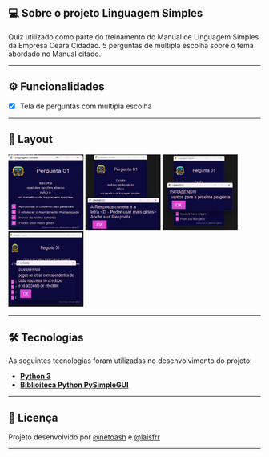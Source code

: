 ## 💻 Sobre o projeto Linguagem Simples

Quiz utilizado como parte do treinamento do Manual de Linguagem Simples da Empresa Ceara Cidadao. 
5 perguntas de multipla escolha sobre o tema abordado no Manual citado.

---

## ⚙️ Funcionalidades

- [x] Tela de perguntas com multipla escolha

---

## 🎨 Layout

<img src="assets\imagens\screen01.png" alt="Screen" style="height: 150px; width:150px;"/>
<img src="assets\imagens\screen02.png" alt="Screen" style="height: 150px; width:150px;"/>
<img src="assets\imagens\screen03.png" alt="Screen" style="height: 150px; width:150px;"/>
<img src="assets\imagens\screen04.png" alt="Screen" style="height: 150px; width:150px;"/>


---

## 🛠 Tecnologias

As seguintes tecnologias foram utilizadas no desenvolvimento do projeto:

- **[Python 3](https://docs.python.org/3/)**
- **[Biblioiteca Python PySimpleGUI](https://www.pysimplegui.org/en/latest/)**

---

## 📝 Licença

Projeto desenvolvido por [@netoash](https://github.com/netoash) e [@laisfrr](https://github.com/laisfrr) 

---

